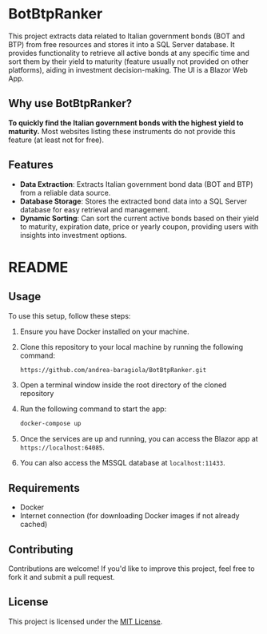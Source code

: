 # BotBtpRanker

This project extracts data related to Italian government bonds (BOT and BTP) from free resources and stores it into a SQL Server database.
It provides functionality to retrieve all active bonds at any specific time and sort them by their yield to maturity (feature usually not provided on other platforms), aiding in investment decision-making.
The UI is a Blazor Web App.

## Why use BotBtpRanker?

**To quickly find the Italian government bonds with the highest yield to maturity.**
Most websites listing these instruments do not provide this feature (at least not for free).


## Features

- **Data Extraction**: Extracts Italian government bond data (BOT and BTP) from a reliable data source.
- **Database Storage**: Stores the extracted bond data into a SQL Server database for easy retrieval and management.
- **Dynamic Sorting**: Can sort the current active bonds based on their yield to maturity, expiration date, price or yearly coupon, providing users with insights into investment options.

# README

## Usage

To use this setup, follow these steps:

1. Ensure you have Docker installed on your machine.
2. Clone this repository to your local machine by running the following command:

    ```bash
    https://github.com/andrea-baragiola/BotBtpRanker.git
    ```

3. Open a terminal window inside the root directory of the cloned repository
4. Run the following command to start the app:

    ```bash
    docker-compose up
    ```

6. Once the services are up and running, you can access the Blazor app at `https://localhost:64085`.
7. You can also access the MSSQL database at `localhost:11433`.

## Requirements

- Docker
- Internet connection (for downloading Docker images if not already cached)


## Contributing

Contributions are welcome! If you'd like to improve this project, feel free to fork it and submit a pull request.

## License

This project is licensed under the [MIT License](LICENSE).
